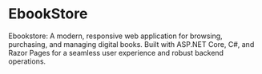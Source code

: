 # EbookStore
Ebookstore:  A modern, responsive web application for browsing, purchasing, and managing digital books. Built with ASP.NET Core, C#, and Razor Pages for a seamless user experience and robust backend operations.
